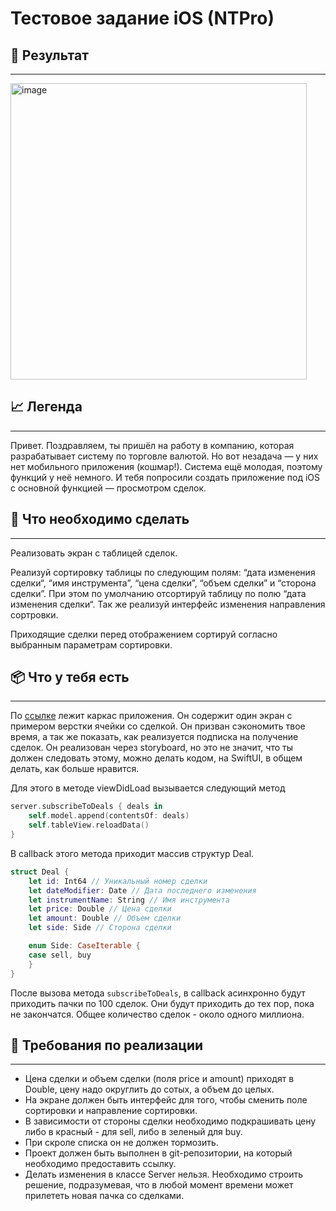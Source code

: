 # Тестовое задание iOS (NTPro)

## 📱 **Результат**
---

<img width="474" alt="image" src="https://github.com/SER0021/MobileiOSDevTestWork/assets/95776133/d627eb15-c940-4118-91e5-add7ace62856">


## 📈 Легенда

---

Привет. Поздравляем, ты пришёл на работу в компанию, которая разрабатывает систему по торговле валютой. Но вот незадача — у них нет мобильного приложения (кошмар!). Система ещё молодая, поэтому функций у неё немного. И тебя попросили создать приложение под iOS с основной функцией — просмотром сделок. 


## 🔮 **Что необходимо сделать**

---

Реализовать экран с таблицей сделок.

Реализуй сортировку таблицы по следующим полям: “дата изменения сделки“, “имя инструмента”, “цена сделки”, “объем сделки” и “сторона сделки”. При этом по умолчанию отсортируй таблицу по полю “дата изменения сделки“. Так же реализуй интерфейс изменения направления сортровки.

Приходящие сделки перед отображением сортируй согласно выбранным параметрам сортировки.

## 📦 **Что у тебя есть**

---

По [ссылке](https://bitbucket.org/ntprog/mobileiosdevtestwork/src/master/) лежит каркас приложения. Он содержит один экран с примером верстки ячейки со сделкой. Он призван сэкономить твое время, а так же показать, как реализуется подписка на получение сделок. Он реализован через storyboard, но это не значит, что ты должен следовать этому, можно делать кодом, на SwiftUI, в общем делать, как больше нравится.

Для этого в методе viewDidLoad вызывается следующий метод

```swift
server.subscribeToDeals { deals in
    self.model.append(contentsOf: deals)
    self.tableView.reloadData()
}
```

В callback этого метода приходит массив структур Deal.

```swift
struct Deal {
    let id: Int64 // Уникальный номер сделки
    let dateModifier: Date // Дата последнего изменения
    let instrumentName: String // Имя инструмента
    let price: Double // Цена сделки
    let amount: Double // Объем сделки
    let side: Side // Сторона сделки   

    enum Side: CaseIterable {
    case sell, buy
    }
}
```

После вызова метода `subscribeToDeals`, в callback асинхронно будут приходить пачки по 100 сделок. Они будут приходить до тех пор, пока не закончатся. Общее количество сделок - около одного миллиона.

## 🔨 **Требования по реализации**

---

- Цена сделки и объем сделки (поля price и amount) приходят в Double, цену надо округлить до сотых, а объем до целых.
- На экране должен быть интерфейс для того, чтобы сменить поле сортировки и направление сортировки.
- В зависимости от стороны сделки необходимо подкрашивать цену либо в красный - для sell, либо в зеленый для buy.
- При скроле списка он не должен тормозить.
- Проект должен быть выполнен в git-репозитории, на который необходимо предоставить ссылку.
- Делать изменения в классе Server нельзя. Необходимо строить решение, подразумевая, что в любой момент времени может прилететь новая пачка со сделками.

